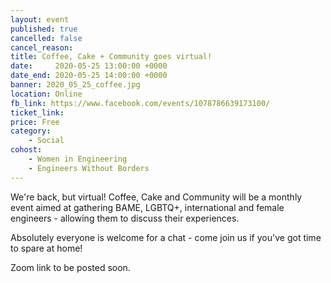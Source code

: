 ```yaml
---
layout: event
published: true
cancelled: false
cancel_reason:
title: Coffee, Cake + Community goes virtual!
date:     2020-05-25 13:00:00 +0000
date_end: 2020-05-25 14:00:00 +0000
banner: 2020_05_25_coffee.jpg
location: Online
fb_link: https://www.facebook.com/events/1078786639173100/
ticket_link:
price: Free
category:
    - Social
cohost:
    - Women in Engineering
    - Engineers Without Borders
---
```


We're back, but virtual! Coffee, Cake and Community will be a monthly event aimed at gathering BAME, LGBTQ+, international and female engineers - allowing them to discuss their experiences. 

Absolutely everyone is welcome for a chat - come join us if you've got time to spare at home! 

Zoom link to be posted soon. 
